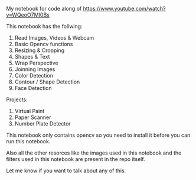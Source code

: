 My notebook for code along of https://www.youtube.com/watch?v=WQeoO7MI0Bs

This notebook has the follwing:
 1. Read Images, Videos & Webcam
 2. Basic Opencv functions
 3. Resizing & Cropping
 4. Shapes & Text
 5. Wrap Perspective
 6. Joinning Images
 7. Color Detection
 8. Contour / Shape Detection
 9. Face Detection

Projects:
 1. Virtual Paint
 2. Paper Scanner
 3. Number Plate Detector

This notebook only contains opencv so you need to install it before you can run this notebook.

Also all the other resorces like the images used in this notebook and the filters used in this notebook are present in the repo itself.

Let me know if you want to talk about any of this.
